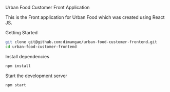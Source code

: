 Urban Food Customer Front Application

This is the Front application for Urban Food which was created using React JS.

Getting Started

```bash
git clone git@github.com:dimangae/urban-food-customer-frontend.git
cd urban-food-customer-frontend
```

Install dependencies
```bash
npm install
```

Start the development server
```bash
npm start
```
